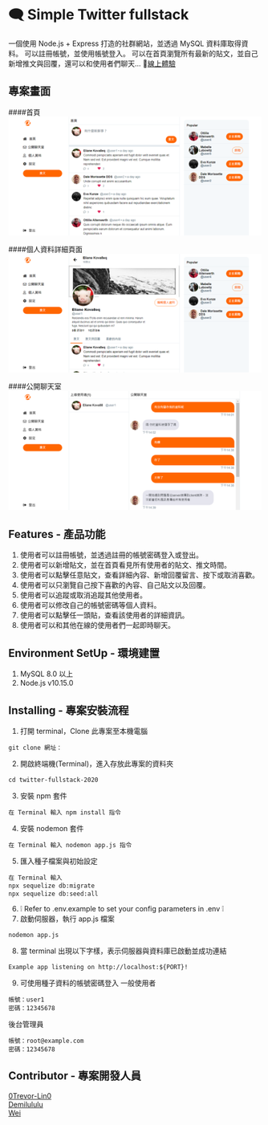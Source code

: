 # :left_speech_bubble: Simple Twitter fullstack
一個使用 Node.js + Express 打造的社群網站，並透過 MySQL 資料庫取得資料。 可以註冊帳號，並使用帳號登入。 可以在首頁瀏覽所有最新的貼文，並自己新增推文與回覆，還可以和使用者們聊天...
:link:[線上體驗](https://simple-twitter-alphitter.herokuapp.com/)

## 專案畫面
####首頁
![image](/public/img/AC-Simple-Twitter-localhost.png)
<!-- ![image](https://github.com/0Trevor-Lin0/twitter-fullstack-2020/blob/master/picture/Twitter%E9%A6%96%E9%A0%81.png) -->


####個人資料詳細頁面
![image](/public/img/AC-Simple-Twitter-userPage.png)
<!-- ![image](https://github.com/0Trevor-Lin0/twitter-fullstack-2020/blob/master/picture/Twitter%E5%80%8B%E4%BA%BA%E8%A9%B3%E7%B4%B0%E9%A0%81.png) -->

####公開聊天室
![image](/public/img/AC-Simple-Twitter-publicChat.png)

## Features - 產品功能

1. 使用者可以註冊帳號，並透過註冊的帳號密碼登入或登出。
2. 使用者可以新增貼文，並在首頁看見所有使用者的貼文、推文時間。
3. 使用者可以點擊任意貼文，查看詳細內容、新增回覆留言、按下或取消喜歡。
4. 使用者可以只瀏覽自己按下喜歡的內容、自己貼文以及回覆。
5. 使用者可以追蹤或取消追蹤其他使用者。
6. 使用者可以修改自己的帳號密碼等個人資料。
7. 使用者可以點擊任一頭貼，查看該使用者的詳細資訊。
8. 使用者可以和其他在線的使用者們一起即時聊天。


## Environment SetUp - 環境建置
1. MySQL 8.0 以上
2. Node.js v10.15.0

## Installing - 專案安裝流程
1. 打開 terminal，Clone 此專案至本機電腦
```
git clone 網址：
```
2. 開啟終端機(Terminal)，進入存放此專案的資料夾
```
cd twitter-fullstack-2020
```
3. 安裝 npm 套件
```
在 Terminal 輸入 npm install 指令
```
4. 安裝 nodemon 套件
```
在 Terminal 輸入 nodemon app.js 指令
```
5. 匯入種子檔案與初始設定
```
在 Terminal 輸入 
npx sequelize db:migrate 
npx sequelize db:seed:all 
```
6. :grey_exclamation: Refer to .env.example to set your config parameters in .env :grey_exclamation:
   <br />
7. 啟動伺服器，執行 app.js 檔案
```
nodemon app.js
```
8. 當 terminal 出現以下字樣，表示伺服器與資料庫已啟動並成功連結
```
Example app listening on http://localhost:${PORT}!
```
9. 可使用種子資料的帳號密碼登入
一般使用者
```
帳號：user1
密碼：12345678
```
後台管理員
```
帳號：root@example.com
密碼：12345678
```
## Contributor - 專案開發人員

[0Trevor-Lin0](https://github.com/0Trevor-Lin0)  
[Demilululu](https://github.com/Demilululu)  
[Wei](https://github.com/a1234567045)  












